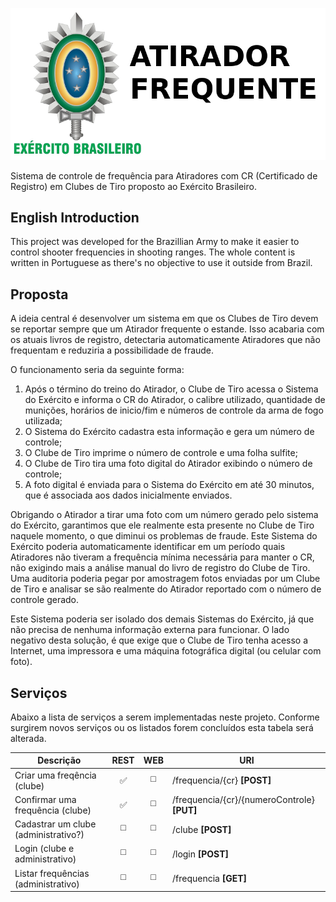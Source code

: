 ![Atirador Frequente](https://raw.githubusercontent.com/rafaeljusto/atiradorfrequente/master/logo.png)

Sistema de controle de frequência para Atiradores com CR (Certificado de
Registro) em Clubes de Tiro proposto ao Exército Brasileiro.

## English Introduction

This project was developed for the Brazillian Army to make it easier to control
shooter frequencies in shooting ranges. The whole content is written in
Portuguese as there's no objective to use it outside from Brazil.

## Proposta

A ideia central é desenvolver um sistema em que os Clubes de Tiro devem se
reportar sempre que um Atirador frequente o estande. Isso acabaria com os atuais
livros de registro, detectaria automaticamente Atiradores que não frequentam e
reduziria a possibilidade de fraude.

O funcionamento seria da seguinte forma:

1. Após o término do treino do Atirador, o Clube de Tiro acessa o Sistema do
Exército e informa o CR do Atirador, o calibre utilizado, quantidade de
munições, horários de inicio/fim e números de controle da arma de fogo
utilizada;
2. O Sistema do Exército cadastra esta informação e gera um número de controle;
3. O Clube de Tiro imprime o número de controle e uma folha sulfite;
4. O Clube de Tiro tira uma foto digital do Atirador exibindo o número de
controle;
5. A foto digital é enviada para o Sistema do Exército em até 30 minutos, que é
associada aos dados inicialmente enviados.

Obrigando o Atirador a tirar uma foto com um número gerado pelo sistema do
Exército, garantimos que ele realmente esta presente no Clube de Tiro naquele
momento, o que diminui os problemas de fraude. Este Sistema do Exército poderia
automaticamente identificar em um período quais Atiradores não tiveram a
frequência mínima necessária para manter o CR, não exigindo mais a análise
manual do livro de registro do Clube de Tiro. Uma auditoria poderia pegar por
amostragem fotos enviadas por um Clube de Tiro e analisar se são realmente do
Atirador reportado com o número de controle gerado.

Este Sistema poderia ser isolado dos demais Sistemas do Exército, já que não
precisa de nenhuma informação externa para funcionar. O lado negativo desta
solução, é que exige que o Clube de Tiro tenha acesso a Internet, uma impressora
e uma máquina fotográfica digital (ou celular com foto).

## Serviços

Abaixo a lista de serviços a serem implementadas neste projeto. Conforme
surgirem novos serviços ou os listados forem concluídos esta tabela será
alterada.

| Descrição                            | REST                  | WEB                   | URI                                         |
| ------------------------------------ | :-------------------: | :-------------------: | ------------------------------------------- |
| Criar uma freqência (clube)          | :white_check_mark:    | :white_medium_square: | /frequencia/{cr} **[POST]**                 |
| Confirmar uma frequência (clube)     | :white_check_mark:    | :white_medium_square: | /frequencia/{cr}/{numeroControle} **[PUT]** |
| Cadastrar um clube (administrativo?) | :white_medium_square: | :white_medium_square: | /clube **[POST]**                           |
| Login (clube e administrativo)       | :white_medium_square: | :white_medium_square: | /login **[POST]**                           |
| Listar frequências (administrativo)  | :white_medium_square: | :white_medium_square: | /frequencia **[GET]**                       |
